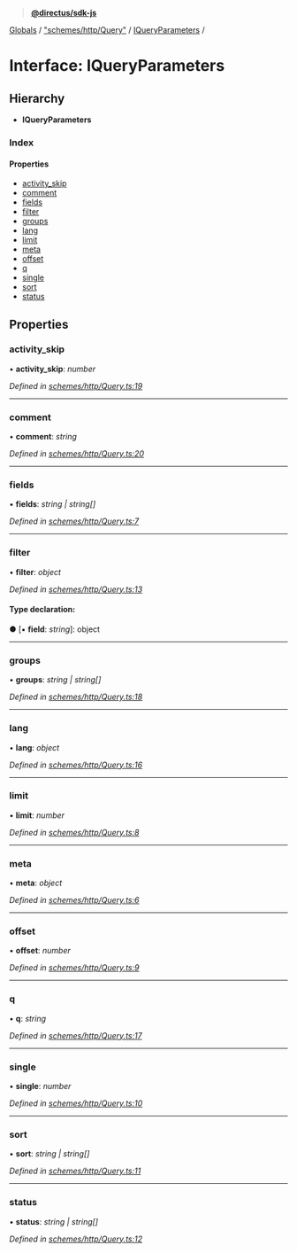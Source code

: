 > **[@directus/sdk-js](../README.md)**

[Globals](../README.md) / ["schemes/http/Query"](../modules/_schemes_http_query_.md) / [IQueryParameters](_schemes_http_query_.iqueryparameters.md) /

# Interface: IQueryParameters

## Hierarchy

* **IQueryParameters**

### Index

#### Properties

* [activity_skip](_schemes_http_query_.iqueryparameters.md#activity_skip)
* [comment](_schemes_http_query_.iqueryparameters.md#comment)
* [fields](_schemes_http_query_.iqueryparameters.md#fields)
* [filter](_schemes_http_query_.iqueryparameters.md#filter)
* [groups](_schemes_http_query_.iqueryparameters.md#groups)
* [lang](_schemes_http_query_.iqueryparameters.md#lang)
* [limit](_schemes_http_query_.iqueryparameters.md#limit)
* [meta](_schemes_http_query_.iqueryparameters.md#meta)
* [offset](_schemes_http_query_.iqueryparameters.md#offset)
* [q](_schemes_http_query_.iqueryparameters.md#q)
* [single](_schemes_http_query_.iqueryparameters.md#single)
* [sort](_schemes_http_query_.iqueryparameters.md#sort)
* [status](_schemes_http_query_.iqueryparameters.md#status)

## Properties

###  activity_skip

• **activity_skip**: *number*

*Defined in [schemes/http/Query.ts:19](https://github.com/direcuts/sdk-js/tree/master/schemes/http/Query.ts#L19)*

___

###  comment

• **comment**: *string*

*Defined in [schemes/http/Query.ts:20](https://github.com/direcuts/sdk-js/tree/master/schemes/http/Query.ts#L20)*

___

###  fields

• **fields**: *string | string[]*

*Defined in [schemes/http/Query.ts:7](https://github.com/direcuts/sdk-js/tree/master/schemes/http/Query.ts#L7)*

___

###  filter

• **filter**: *object*

*Defined in [schemes/http/Query.ts:13](https://github.com/direcuts/sdk-js/tree/master/schemes/http/Query.ts#L13)*

#### Type declaration:

● \[▪ **field**: *string*\]: object

___

###  groups

• **groups**: *string | string[]*

*Defined in [schemes/http/Query.ts:18](https://github.com/direcuts/sdk-js/tree/master/schemes/http/Query.ts#L18)*

___

###  lang

• **lang**: *object*

*Defined in [schemes/http/Query.ts:16](https://github.com/direcuts/sdk-js/tree/master/schemes/http/Query.ts#L16)*

___

###  limit

• **limit**: *number*

*Defined in [schemes/http/Query.ts:8](https://github.com/direcuts/sdk-js/tree/master/schemes/http/Query.ts#L8)*

___

###  meta

• **meta**: *object*

*Defined in [schemes/http/Query.ts:6](https://github.com/direcuts/sdk-js/tree/master/schemes/http/Query.ts#L6)*

___

###  offset

• **offset**: *number*

*Defined in [schemes/http/Query.ts:9](https://github.com/direcuts/sdk-js/tree/master/schemes/http/Query.ts#L9)*

___

###  q

• **q**: *string*

*Defined in [schemes/http/Query.ts:17](https://github.com/direcuts/sdk-js/tree/master/schemes/http/Query.ts#L17)*

___

###  single

• **single**: *number*

*Defined in [schemes/http/Query.ts:10](https://github.com/direcuts/sdk-js/tree/master/schemes/http/Query.ts#L10)*

___

###  sort

• **sort**: *string | string[]*

*Defined in [schemes/http/Query.ts:11](https://github.com/direcuts/sdk-js/tree/master/schemes/http/Query.ts#L11)*

___

###  status

• **status**: *string | string[]*

*Defined in [schemes/http/Query.ts:12](https://github.com/direcuts/sdk-js/tree/master/schemes/http/Query.ts#L12)*